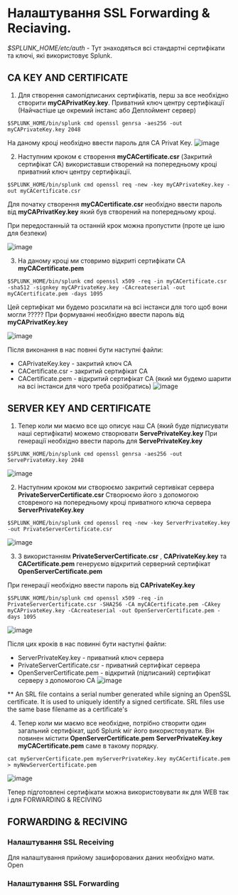 <h1> Налаштування  SSL Forwarding & Reciaving. </h1>




_$SPLUNK_HOME/etc/auth_ - Тут знаходяться всі стандартні сертифікати та ключі, які використовує  Splunk. 



## CA KEY AND CERTIFICATE
1) Для створення самопідписаних сертифікатів, перш за все необхідно створити __myCAPrivatKey.key__. Приватний ключ центру сертифікації (Найчастіше це окремий інстанс або Деплоймент сервер) <br>

 ``` 
 $SPLUNK_HOME/bin/splunk cmd openssl genrsa -aes256 -out myCAPrivateKey.key 2048 
 ```
На даному кроці необхідно ввести пароль для CA Privat Key. 
![image](https://user-images.githubusercontent.com/119075926/213775211-5498481f-9032-4ea0-936f-4a8f427afad4.png)

2) Наступним кроком є створення __myCACertificate.csr__ (Закритий сертифікат СА) використавши створений на попередньому кроці приватний ключ центру сертифікації.

```
$SPLUNK_HOME/bin/splunk cmd openssl req -new -key myCAPrivateKey.key -out myCACertificate.csr
```
Для початку створення  __myCACertificate.csr__ необхідно ввести пароль від __myCAPrivatKey.key__ який був створений на попередньому кроці. 

При передостанньій та останній крок можна пропустити (проте це ішю для безпеки)

![image](https://user-images.githubusercontent.com/119075926/213777578-3d68e4f3-ff1d-4181-a751-8ebdfd7d39d2.png)

3) На даному кроці ми стовримо відкриті сертифікати СА __myCACertificate.pem__

```
$SPLUNK_HOME/bin/splunk cmd openssl x509 -req -in myCACertificate.csr -sha512 -signkey myCAPrivateKey.key -CAcreateserial -out myCACertificate.pem -days 1095
```

Цей сертифікат ми будемо розсилати на всі інстанси для того щоб вони могли ?????
При формуванні необхідно ввести пароль від __myCAPrivatKey.key__

![image](https://user-images.githubusercontent.com/119075926/213782444-c626def0-75bb-460a-8712-927062cf33f6.png)

Після виконання в нас повнні бути наступні файли:
 * CAPrivateKey.key - закритий ключ СА
 * CACertificate.csr - закритий сертифікат СА
 * CACertificate.pem - відкритий сертифікат СА (який ми будемо шарити на всі інстанси для чого треба розібратись)
![image](https://user-images.githubusercontent.com/119075926/213789385-0be7bc30-14db-4bc3-a818-420ac314c29d.png)


## SERVER KEY AND CERTIFICATE


1) Тепер коли ми маємо все що описує наш СА (який буде підписувати наші сертифікати) можемо створювати __ServePrivateKey.key__
При генерації необхідно ввести пароль для __ServePrivateKey.key__

```
$SPLUNK_HOME/bin/splunk cmd openssl genrsa -aes256 -out ServePrivateKey.key 2048
```
![image](https://user-images.githubusercontent.com/119075926/213790857-88df8855-ed6f-417f-835b-7f730b4d37d9.png)

2) Наступним кроком ми створюємо закритий сертивікат сервера __PrivateServerCertificate.csr__
Створюємо його з допомогою стовреного на попередньому кроці приватного ключа сервера __ServerPrivateKey.key__
```
$SPLUNK_HOME/bin/splunk cmd openssl req -new -key ServerPrivateKey.key -out PrivateServerCertificate.csr
```
![image](https://user-images.githubusercontent.com/119075926/213791886-458c0ea2-ff02-4fd8-9efd-44fac143cd91.png)

3) З використанням __PrivateServerCertificate.csr__ ,  __CAPrivateKey.key__ та __CACertificate.pem__ генеруємо відкритий серверний сертифікат __OpenServerCertificate.pem__ 

При генерації необхідно ввести пароль від __CAPrivateKey.key__ 
```
$SPLUNK_HOME/bin/splunk cmd openssl x509 -req -in PrivateServerCertificate.csr -SHA256 -CA myCACertificate.pem -CAkey myCAPrivateKey.key -CAcreateserial -out OpenServerCertificate.pem -days 1095
```
![image](https://user-images.githubusercontent.com/119075926/213794039-e25b6311-6810-49ca-a931-6eff2010bb1f.png)

Після цих кроків в нас повинні бути наступні файли:
 * ServerPrivateKey.key -  приватний ключ сервера
 * PrivateServerCertificate.csr - приватний сертифікат сервера
 * OpenServerCertificate.pem - відкритий (підписаний) сертифікат серверу з допомогою СА
![image](https://user-images.githubusercontent.com/119075926/213796077-ccf6be7c-0d1e-40ec-af90-cb66c7d7fc81.png)

** An SRL file contains a serial number generated while signing an OpenSSL certificate. It is used to uniquely identify a signed certificate. SRL files use the same base filename as a certificate's

4) Тепер коли ми маємо все необхідне, потрібно створити один загальний сертифікат, щоб  Splunk міг його використовувати.
Він повинен містити __OpenServerCertificate.pem__ __ServerPrivateKey.key__ __myCACertificate.pem__ саме в такому порядку. 

```
cat myServerCertificate.pem myServerPrivateKey.key myCACertificate.pem > myNewServerCertificate.pem
```
![image](https://user-images.githubusercontent.com/119075926/213798100-163a934f-b7d2-4b5b-9180-3d45321b86fe.png)

 
Тепер підготовлені сертифікати можна використовувати як для WEB так і для FORWARDING & RECIVING

## FORWARDING & RECIVING

### Налаштування SSL Receiving 

Для налаштування прийому зашифорованих даних необхідно мати.  Open


### Налаштування SSL Forwarding

